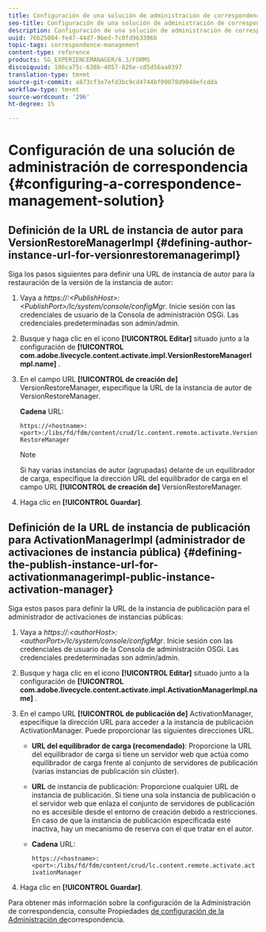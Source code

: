 ```yaml
---
title: Configuración de una solución de administración de correspondencia
seo-title: Configuración de una solución de administración de correspondencia
description: Configuración de una solución de administración de correspondencia
uuid: 76b25004-fe47-44d7-9bed-7c0fd963306b
topic-tags: correspondence-management
content-type: reference
products: SG_EXPERIENCEMANAGER/6.3/FORMS
discoiquuid: 186ca75c-638b-4057-826e-cd5d56aa0397
translation-type: tm+mt
source-git-commit: a873cf3e7efd3bc9cd4744bf09078d9040efcdda
workflow-type: tm+mt
source-wordcount: '296'
ht-degree: 1%

---
```



# Configuración de una solución de administración de correspondencia {#configuring-a-correspondence-management-solution}

## Definición de la URL de instancia de autor para VersionRestoreManagerImpl {#defining-author-instance-url-for-versionrestoremanagerimpl}

Siga los pasos siguientes para definir una URL de instancia de autor para la restauración de la versión de la instancia de autor:

1. Vaya a *https://:&lt;PublishHost>:&lt;PublishPort>/lc/system/console/configMgr*. Inicie sesión con las credenciales de usuario de la Consola de administración OSGi. Las credenciales predeterminadas son admin/admin.
1. Busque y haga clic en el icono **[!UICONTROL Editar]** situado junto a la configuración de **[!UICONTROL com.adobe.livecycle.content.activate.impl.VersionRestoreManagerImpl.name]** .
1. En el campo URL **[!UICONTROL de creación de]** VersionRestoreManager, especifique la URL de la instancia de autor de VersionRestoreManager.

   **Cadena** URL:

   `https://<hostname>:<port>:/libs/fd/fdm/content/crud/lc.content.remote.activate.VersionRestoreManager`

   >[!NOTE]
   >
   >Si hay varias instancias de autor (agrupadas) delante de un equilibrador de carga, especifique la dirección URL del equilibrador de carga en el campo URL **[!UICONTROL de creación de]** VersionRestoreManager.

1. Haga clic en **[!UICONTROL Guardar]**.

## Definición de la URL de instancia de publicación para ActivationManagerImpl (administrador de activaciones de instancia pública) {#defining-the-publish-instance-url-for-activationmanagerimpl-public-instance-activation-manager}

Siga estos pasos para definir la URL de la instancia de publicación para el administrador de activaciones de instancias públicas:

1. Vaya a *https://:&lt;authorHost>:&lt;authorPort>/lc/system/console/configMgr*. Inicie sesión con las credenciales de usuario de la Consola de administración OSGi. Las credenciales predeterminadas son admin/admin.
1. Busque y haga clic en el icono **[!UICONTROL Editar]** situado junto a la configuración de **[!UICONTROL com.adobe.livecycle.content.activate.impl.ActivationManagerImpl.name]** .
1. En el campo URL **[!UICONTROL de publicación de]** ActivationManager, especifique la dirección URL para acceder a la instancia de publicación ActivationManager. Puede proporcionar las siguientes direcciones URL.

   * **URL del equilibrador de carga (recomendado)**: Proporcione la URL del equilibrador de carga si tiene un servidor web que actúa como equilibrador de carga frente al conjunto de servidores de publicación (varias instancias de publicación sin clúster).
   * **URL** de instancia de publicación: Proporcione cualquier URL de instancia de publicación. Si tiene una sola instancia de publicación o el servidor web que enlaza el conjunto de servidores de publicación no es accesible desde el entorno de creación debido a restricciones. En caso de que la instancia de publicación especificada esté inactiva, hay un mecanismo de reserva con el que tratar en el autor.
   * **Cadena** URL:

      `https://<hostname>:<port>:/libs/fd/fdm/content/crud/lc.content.remote.activate.activationManager`

1. Haga clic en **[!UICONTROL Guardar]**.

Para obtener más información sobre la configuración de la Administración de correspondencia, consulte Propiedades [de configuración de la Administración de](https://helpx.adobe.com/aem-forms/6-2/cm-configuration-properties.html)correspondencia.
